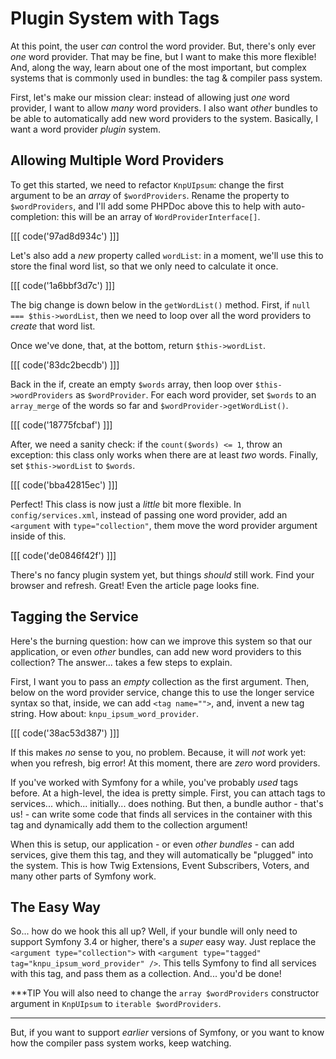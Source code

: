 # Plugin System with Tags

At this point, the user *can* control the word provider. But, there's only ever
*one* word provider. That may be fine, but I want to make this more flexible! And,
along the way, learn about one of the most important, but complex systems that is
commonly used in bundles: the tag & compiler pass system.

First, let's make our mission clear: instead of allowing just *one* word provider,
I want to allow *many* word providers. I also want *other* bundles to be able to
automatically add new word providers to the system. Basically, I want a word provider
*plugin* system.

## Allowing Multiple Word Providers

To get this started, we need to refactor `KnpUIpsum`: change the first argument
to be an *array* of `$wordProviders`. Rename the property to `$wordProviders`,
and I'll add some PHPDoc above this to help with auto-completion: this will be
an array of `WordProviderInterface[]`.

[[[ code('97ad8d934c') ]]]

Let's also add a *new* property called `wordList`: in a moment, we'll use this to
store the final word list, so that we only need to calculate it once.

[[[ code('1a6bbf3d7c') ]]]

The big change is down below in the `getWordList()` method. First, if
`null === $this->wordList`, then we need to loop over all the word providers to
*create* that word list.

Once we've done, that, at the bottom, return `$this->wordList`.

[[[ code('83dc2becdb') ]]]

Back in the if, create an empty `$words` array, then loop over `$this->wordProviders`
as `$wordProvider`. For each word provider, set `$words` to an `array_merge` of
the words so far and `$wordProvider->getWordList()`.

[[[ code('18775fcbaf') ]]]

After, we need a sanity check: if the `count($words) <= 1`, throw an exception:
this class only works when there are at least *two* words. Finally, set
`$this->wordList` to `$words`.

[[[ code('bba42815ec') ]]]

Perfect! This class is now just a *little* bit more flexible. In `config/services.xml`,
instead of passing one word provider, add an `<argument` with `type="collection"`,
them move the word provider argument inside of this.

[[[ code('de0846f42f') ]]]

There's no fancy plugin system yet, but things *should* still work. Find your browser
and refresh. Great! Even the article page looks fine.

## Tagging the Service

Here's the burning question: how can we improve this system so that our application,
or even *other* bundles, can add new word providers to this collection? The answer...
takes a few steps to explain.

First, I want you to pass an *empty* collection as the first argument. Then, below
on the word provider service, change this to use the longer service syntax so that,
inside, we can add `<tag name="">`, and, invent a new tag string. How about:
`knpu_ipsum_word_provider`.

[[[ code('38ac53d387') ]]]

If this makes *no* sense to you, no problem. Because, it will *not* work yet: when
you refresh, big error! At this moment, there are *zero* word providers.

If you've worked with Symfony for a while, you've probably *used* tags before. At
a high-level, the idea is pretty simple. First, you can attach tags to services...
which... initially... does nothing. But then, a bundle author - that's us! - can
write some code that finds all services in the container with this tag and dynamically
add them to the collection argument!

When this is setup, our application - or even *other bundles* - can add services,
give them this tag, and they will automatically be "plugged" into the system.
This is how Twig Extensions, Event Subscribers, Voters, and many other parts of
Symfony work.

## The Easy Way

So... how do we hook this all up? Well, if your bundle will only need to support
Symfony 3.4 or higher, there's a *super* easy way. Just replace the
`<argument type="collection">` with
`<argument type="tagged" tag="knpu_ipsum_word_provider" />`. This tells Symfony
to find all services with this tag, and pass them as a collection. And... you'd
be done!

***TIP
You will also need to change the `array $wordProviders` constructor argument
in `KnpUIpsum` to `iterable $wordProviders`.
***

But, if you want to support *earlier* versions of Symfony, or you want to know
how the compiler pass system works, keep watching.
